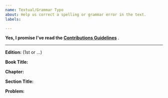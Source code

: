 ```yaml
---
name: Textual/Grammar Typo
about: Help us correct a spelling or grammar error in the text.
labels:

---
```


**Yes, I promise I've read the [Contributions Guidelines](https://github.com/emmanuelonah/core-oop-in-js/blob/master/CONTRIBUTING.md)** .

----

**Edition:** (1st or ...)

**Book Title:**

**Chapter:**

**Section Title:**

**Problem:**
